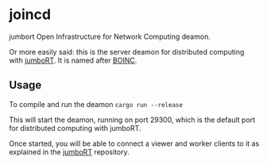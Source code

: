 # joincd
jumbort Open Infrastructure for Network Computing deamon.

Or more easily said: this is the server deamon for distributed computing with [jumboRT](https://github.com/jumboRT/jumboRT).
It is named after [BOINC](https://en.wikipedia.org/wiki/Berkeley_Open_Infrastructure_for_Network_Computing).

## Usage
To compile and run the deamon
`cargo run --release`

This will start the deamon, running on port 29300, which is the default port for distributed computing with jumboRT.

Once started, you will be able to connect a viewer and worker clients to it as explained in the
[jumboRT](https://github.com/jumboRT/jumboRT) repository.

